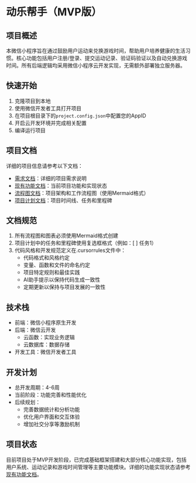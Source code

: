 # 动乐帮手（MVP版）

## 项目概述
本微信小程序旨在通过鼓励用户运动来兑换游戏时间，帮助用户培养健康的生活习惯。核心功能包括用户注册/登录、提交运动记录、验证码验证以及自动兑换游戏时间。所有后端逻辑均采用微信小程序云开发实现，无需额外部署独立服务器。

## 快速开始

1. 克隆项目到本地
2. 使用微信开发者工具打开项目
3. 在项目根目录下的`project.config.json`中配置您的AppID
4. 开启云开发环境并完成相关配置
5. 编译运行项目

## 项目文档

详细的项目信息请参考以下文档：

- [需求文档](docs/requirements.md)：详细的项目需求说明
- [现有功能文档](docs/existing-functionality.md)：当前项目功能和实现状态
- [流程图文档](docs/flowcharts.md)：项目架构和工作流程图（使用Mermaid格式）
- [项目计划文档](docs/project-plan.md)：项目时间线、任务和里程碑

## 文档规范

1. 所有流程图和图表必须使用Mermaid格式创建
2. 项目计划中的任务和里程碑使用复选框格式（例如：[ ] 任务1）
3. 代码风格和开发规范定义在.cursorrules文件中：
   - 代码格式和风格约定
   - 变量、函数和文件的命名约定
   - 项目特定规则和最佳实践
   - AI助手提示以保持代码生成一致性
   - 定期更新以保持与项目发展的一致性

## 技术栈

- 前端：微信小程序原生开发
- 后端：微信云开发
  - 云函数：实现业务逻辑
  - 云数据库：数据存储
- 开发工具：微信开发者工具

## 开发计划

- 总开发周期：4-6周
- 当前阶段：功能完善和性能优化
- 后续规划：
  - 完善数据统计和分析功能
  - 优化用户界面和交互体验
  - 增加社交分享等激励机制

## 项目状态

目前项目处于MVP开发阶段，已完成基础框架搭建和大部分核心功能实现，包括用户系统、运动记录和游戏时间管理等主要功能模块。详细的功能实现状态请参考[现有功能文档](docs/existing-functionality.md)。
